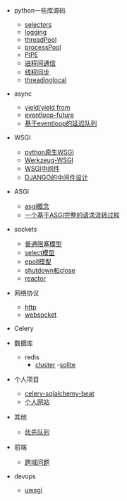 - python一些库源码
    - [selectors](/python/selectors_/selectors.md)
    - [logging](/python/logging_/note.md)
    - [threadPool](/pool/threadPool.md)
    - [processPool](/pool/_processPool.md)
    - [PIPE](/pool/Pipe.md)
    - [进程间通信](/pool/%E8%BF%9B%E7%A8%8B%E9%97%B4%E9%80%9A%E4%BF%A1.md)
    - [线程同步](/pool/threadingSync.md)
    - [threadinglocal](/pool/_threadlocal.md)
- async
    - [yield/yield from](/aysnc_/python-yield.md)
    - [eventloop-future](/aysnc_/eventloop-futures.md)
    - [基于eventloop的延迟队列](/aysnc_/%E5%9F%BA%E4%BA%8Eeventloop%E7%9A%84%E5%BB%B6%E8%BF%9F%E9%98%9F%E5%88%97.md)

- WSGI
    - [python原生WSGI](/WSGI/1-python%E5%8E%9F%E7%94%9F%E7%9A%84wsgi%E6%A8%A1%E5%9D%97.md)
    - [Werkzeug-WSGI](/WSGI/2-Werkzeug-WSGI.md)
    - [WSGI中间件](/WSGI/3-WSGI-middleware.md)
    - [DJANGO的中间件设计](/WSGI/django-middleware.md)

- ASGI  
    - [asgi概念](/docs/ASGI/python%E8%87%AA%E5%B8%A6Asgi.md)
    - [一个基于ASGI完整的请求流转过程](/docs/ASGI/%E4%B8%80%E4%B8%AA%E5%AE%8C%E6%95%B4ASGI%E8%AF%B7%E6%B1%82%E8%BF%87%E7%A8%8B.md)


- sockets
    - [普通阻塞模型](/sockets/%E6%99%AE%E9%80%9A%E9%98%BB%E5%A1%9E.md)
    - [select模型](/sockets/select%E6%A8%A1%E5%9E%8B.md)
    - [epoll模型](/sockets/epoll%E6%A8%A1%E5%9E%8B.md)
    - [shutdown和close](/sockets/shutdown%E5%92%8Cclose.md)
    - [reactor](/sockets/reactor.md)

    
- 网络协议
    - [http](/protocal/http/http.md)
    - [websocket](/protocal/websocket/ws.md)



- Celery

- 数据库
    - redis
        - [cluster](/redis/cluster.md)
    -[sqlite](/database/Q%26ARecord/sqlite.md)

- 个人项目
   - [celery-sqlalchemy-beat](/project/sa-celery-beat.md)
   - [个人网站](/project/site.md)

- 其他
    - [优先队列](/python/_heap/优先队列.md) 

- 前端  
    - [跨域问题](/front/cors.md)

- devops
    - [uwsgi](/devops/uwsgi/uwsgi.md)


